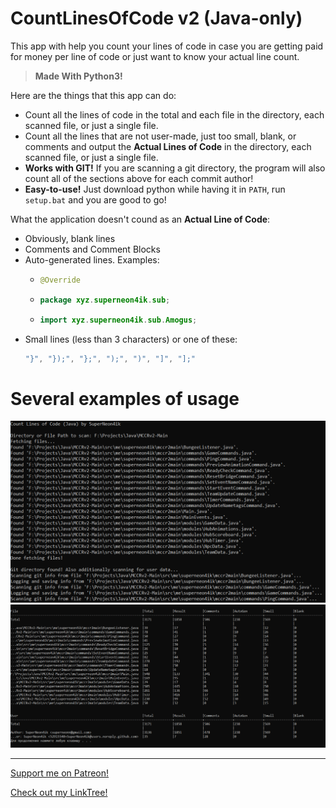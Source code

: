 # **CountLinesOfCode v2** (Java-only) 
This app with help you count your lines of code in case you are getting paid for money per line of code or just want to know your actual line count.

> **Made With Python3!**

Here are the things that this app can do:
- Count all the lines of code in the total and each file in the directory, each scanned file, or just a single file.
- Count all the lines that are not user-made, just too small, blank, or comments and output the **Actual Lines of Code** in the directory, each scanned file, or just a single file.
- **Works with GIT!** If you are scanning a git directory, the program will also count all of the sections above for each commit author!
- **Easy-to-use!** Just download python while having it in `PATH`, run `setup.bat` and you are good to go!

What the application doesn't cound as an **Actual Line of Code**:
- Obviously, blank lines
- Comments and Comment Blocks
- Auto-generated lines. Examples:
  - ```java
    @Override
    ```
  - ```java
    package xyz.superneon4ik.sub;
    ```
  - ```java
    import xyz.superneon4ik.sub.Amogus;
    ```
- Small lines (less than 3 characters) or one of these:
  ```java
  "}", "});", "};", ");", ")", "]", "];"
  ```

# Several examples of usage
![Example 1](/readme/ex1.png)
![Example 2](/readme/ex2.png)

---
[Support me on Patreon!](https://patreon.com/SuperNeon4ik)

[Check out my LinkTree!](http://superneon4ik.xyz)
